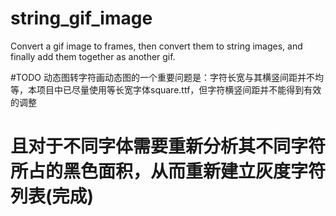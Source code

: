 # string_gif_image
Convert a gif image to frames, then convert them to string images, and finally add them together as another gif.

#TODO 动态图转字符画动态图的一个重要问题是：字符长宽与其横竖间距并不均等，本项目中已尽量使用等长宽字体square.ttf，但字符横竖间距并不能得到有效的调整

# 且对于不同字体需要重新分析其不同字符所占的黑色面积，从而重新建立灰度字符列表(完成)
